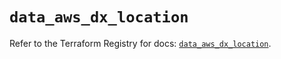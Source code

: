 # `data_aws_dx_location`

Refer to the Terraform Registry for docs: [`data_aws_dx_location`](https://registry.terraform.io/providers/hashicorp/aws/6.9.0/docs/data-sources/dx_location).
